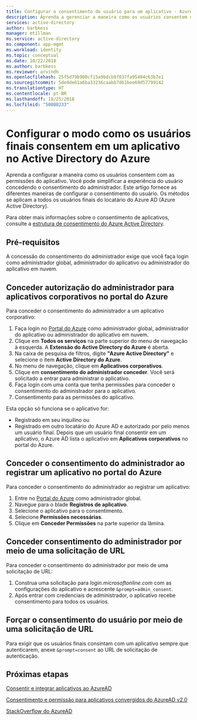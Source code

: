 ```yaml
---
title: Configurar o consentimento do usuário para um aplicativo - Azure Active Directory | Microsoft Docs
description: Aprenda a gerenciar a maneira como os usuários consentem com as permissões de aplicativos. Você pode simplificar a experiência do usuário concedendo o consentimento do administrador. Esses métodos se aplicam a todos os usuários finais do locatário do Azure AD (Azure Active Directory).
services: active-directory
author: barbkess
manager: mtillman
ms.service: active-directory
ms.component: app-mgmt
ms.workload: identity
ms.topic: conceptual
ms.date: 10/22/2018
ms.author: barbkess
ms.reviewer: arvindh
ms.openlocfilehash: 25f5d79b900cf15a9bdcb8f037fa95494c63b7e1
ms.sourcegitcommit: 5de9de61a6ba33236caabb7d61bee69d57799142
ms.translationtype: HT
ms.contentlocale: pt-BR
ms.lasthandoff: 10/25/2018
ms.locfileid: "50088233"
---
```

# <a name="configure-the-way-end-users-consent-to-an-application-in-azure-active-directory"></a>Configurar o modo como os usuários finais consentem em um aplicativo no Active Directory do Azure
Aprenda a configurar a maneira como os usuários consentem com as permissões do aplicativo. Você pode simplificar a experiência do usuário concedendo o consentimento do administrador. Este artigo fornece as diferentes maneiras de configurar o consentimento do usuário. Os métodos se aplicam a todos os usuários finais do locatário do Azure AD (Azure Active Directory). 

Para obter mais informações sobre o consentimento de aplicativos, consulte a [estrutura de consentimento do Azure Active Directory](../develop/consent-framework.md).

## <a name="prerequisites"></a>Pré-requisitos

A concessão do consentimento do administrador exige que você faça login como administrador global, administrador do aplicativo ou administrador do aplicativo em nuvem.

## <a name="grant-admin-consent-to-enterprise-apps-in-the-azure-portal"></a>Conceder autorização do administrador para aplicativos corporativos no portal do Azure

Para conceder o consentimento do administrador a um aplicativo corporativo:

1. Faça login no [Portal do Azure](https://portal.azure.com) como administrador global, administrador do aplicativo ou administrador do aplicativo em nuvem.
2. Clique em **Todos os serviços** na parte superior do menu de navegação à esquerda. A **Extensão do Active Directory do Azure** é aberta.
3. Na caixa de pesquisa de filtros, digite **"Azure Active Directory"** e selecione o item **Active Directory do Azure**.
4. No menu de navegação, clique em **Aplicativos corporativos**.
5. Clique em **consentimento do administrador conceder**. Você será solicitado a entrar para administrar o aplicativo.
6. Faça login com uma conta que tenha permissões para conceder o consentimento do administrador para o aplicativo. 
7. Consentimento para as permissões do aplicativo.

Esta opção só funciona se o aplicativo for: 

- Registrado em seu inquilino ou
- Registrado em outro locatário do Azure AD e autorizado por pelo menos um usuário final. Depois que um usuário final consentir em um aplicativo, o Azure AD lista o aplicativo em **Aplicativos corporativos** no portal do Azure.

## <a name="grant-admin-consent-when-registering-an-app-in-the-azure-portal"></a>Conceder o consentimento do administrador ao registrar um aplicativo no portal do Azure

Para conceder o consentimento do administrador ao registrar um aplicativo: 

1. Entre no [Portal do Azure](https://portal.azure.com) como administrador global.
2. Navegue para o blade **Registros de aplicativo**.
3. Selecione o aplicativo para o consentimento.
4. Selecione **Permissões necessárias**.
5. Clique em **Conceder Permissões** na parte superior da lâmina.


## <a name="grant-admin-consent-through-a-url-request"></a>Conceder consentimento do administrador por meio de uma solicitação de URL

Para conceder o consentimento do administrador por meio de uma solicitação de URL:

1. Construa uma solicitação para *login.microsoftonline.com* com as configurações do aplicativo e acrescente `&prompt=admin_consent`. 
2. Após entrar com credenciais de administrador, o aplicativo recebe consentimento para todos os usuários.


## <a name="force-user-consent-through-a-url-request"></a>Forçar o consentimento do usuário por meio de uma solicitação de URL

Para exigir que os usuários finais consintam com um aplicativo sempre que autenticarem, anexe `&prompt=consent` ao URL de solicitação de autenticação.

## <a name="next-steps"></a>Próximas etapas

[Consentir e integrar aplicativos ao AzureAD](../develop/quickstart-v1-integrate-apps-with-azure-ad.md)

[Consentimento e permissão para aplicativos convergidos do AzureAD v2.0](../develop/active-directory-v2-scopes.md)

[StackOverflow do AzureAD](http://stackoverflow.com/questions/tagged/azure-active-directory)
